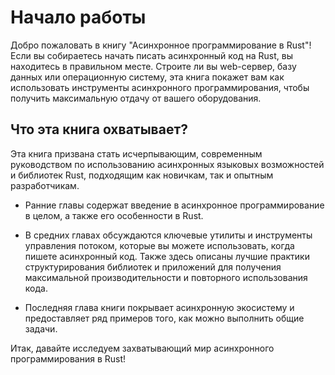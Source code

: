 # Начало работы

Добро пожаловать в книгу "Асинхронное программирование в Rust"! Если вы 
собираетесь начать писать асинхронный код на Rust, вы находитесь в 
правильном месте. Строите ли вы web-сервер, базу данных или 
операционную систему, эта книга покажет вам как использовать 
инструменты асинхронного программирования, чтобы получить 
максимальную отдачу от вашего оборудования.

## Что эта книга охватывает?

Эта книга призвана стать исчерпывающим, современным 
руководством по использованию асинхронных языковых 
возможностей и библиотек Rust, подходящим как новичкам, так и 
опытным разработчикам.

- Ранние главы содержат введение в асинхронное программирование в целом, а также его особенности в Rust.

- В средних главах обсуждаются ключевые утилиты и инструменты 
    управления потоком, которые вы можете использовать, когда 
    пишете асинхронный код. Также здесь описаны лучшие практики 
    структурирования библиотек и приложений для получения 
    максимальной производительности и повторного использования кода.

- Последняя глава книги покрывает асинхронную экосистему и 
    предоставляет ряд примеров того, как можно выполнить общие 
    задачи.

Итак, давайте исследуем захватывающий мир асинхронного 
программирования в Rust!
